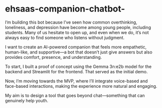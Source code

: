 # ehsaas-companion-chatbot-

I’m building this bot because I’ve seen how common overthinking, loneliness, and depression have become among young people, including students. Many of us hesitate to open up, and even when we do, it’s not always easy to find someone who listens without judgment.

I want to create an AI-powered companion that feels more empathetic, human-like, and supportive—a bot that doesn’t just give answers but also provides comfort, presence, and understanding.

To start, I built a proof of concept using the Gemma 3n:e2b model for the backend and Streamlit for the frontend. That served as the initial demo.

Now, I’m moving towards the MVP, where I’ll integrate voice-based and face-based interactions, making the experience more natural and engaging.

My aim is to design a tool that goes beyond chat—something that can genuinely help youth.
